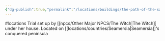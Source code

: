 ```yaml
---
{"dg-publish":true,"permalink":"/locations/buildings/the-path-of-the-sage/"}
---
```


#locations
Trial set up by [[npcs/Other Major NPCS/The Witch\|The Witch]] under her house.
Located on [[locations/countries/Seamersia\|Seamersia]]'s conquered peninsula